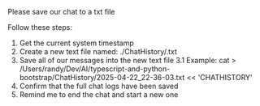 Please save our chat to a txt file

Follow these steps:

1. Get the current system timestamp
2. Create a new text file named: ./ChatHistory/<system-timestamp>.txt
3. Save all of our messages into the new text file
  3.1  Example: cat > /Users/randy/Dev/AI/typescript-and-python-bootstrap/ChatHistory/2025-04-22_22-36-03.txt << 'CHATHISTORY'
4. Confirm that the full chat logs have been saved
5. Remind me to end the chat and start a new one
